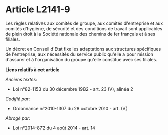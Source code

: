 # Article L2141-9

Les règles relatives aux comités de groupe, aux comités d'entreprise et aux comités d'hygiène, de sécurité et des conditions
de travail sont applicables de plein droit à la Société nationale des chemins de fer français et à ses filiales.

Un décret en Conseil d'Etat fixe les adaptations aux structures spécifiques de l'entreprise, aux nécessités du service public
qu'elle a pour mission d'assurer et à l'organisation du groupe qu'elle constitue avec ses filiales.

**Liens relatifs à cet article**

_Anciens textes_:

  - Loi n°82-1153 du 30 décembre 1982 - art. 23 (V), alinéa 2

_Codifié par_:

  - Ordonnance n°2010-1307 du 28 octobre 2010 - art. (V)

_Abrogé par_:

  - Loi n°2014-872 du 4 août 2014 - art. 14
